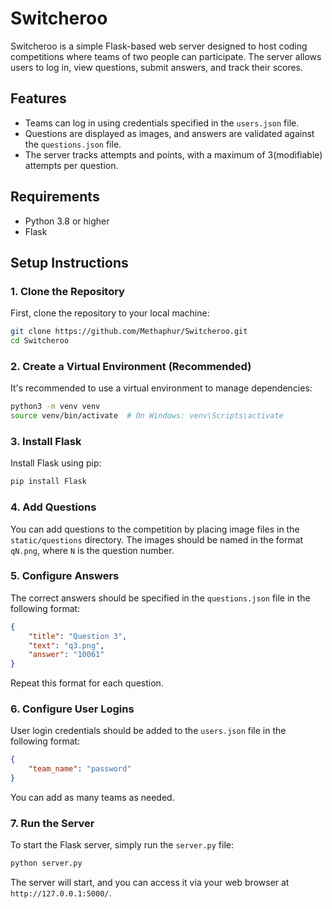
# Switcheroo

Switcheroo is a simple Flask-based web server designed to host coding competitions where teams of two people can participate. The server allows users to log in, view questions, submit answers, and track their scores.

## Features

- Teams can log in using credentials specified in the `users.json` file.
- Questions are displayed as images, and answers are validated against the `questions.json` file.
- The server tracks attempts and points, with a maximum of 3(modifiable) attempts per question.

## Requirements

- Python 3.8 or higher
- Flask

## Setup Instructions

### 1. Clone the Repository

First, clone the repository to your local machine:

```bash
git clone https://github.com/Methaphur/Switcheroo.git
cd Switcheroo
```

### 2. Create a Virtual Environment (Recommended)

It's recommended to use a virtual environment to manage dependencies:

```bash
python3 -m venv venv
source venv/bin/activate  # On Windows: venv\Scripts\activate
```

### 3. Install Flask

Install Flask using pip:

```bash
pip install Flask
```

### 4. Add Questions

You can add questions to the competition by placing image files in the `static/questions` directory. The images should be named in the format `qN.png`, where `N` is the question number.

### 5. Configure Answers

The correct answers should be specified in the `questions.json` file in the following format:

```json
{
    "title": "Question 3",
    "text": "q3.png",
    "answer": "10061"
}
```

Repeat this format for each question.

### 6. Configure User Logins

User login credentials should be added to the `users.json` file in the following format:

```json
{
    "team_name": "password"
}
```

You can add as many teams as needed.

### 7. Run the Server

To start the Flask server, simply run the `server.py` file:

```bash
python server.py
```

The server will start, and you can access it via your web browser at `http://127.0.0.1:5000/`.